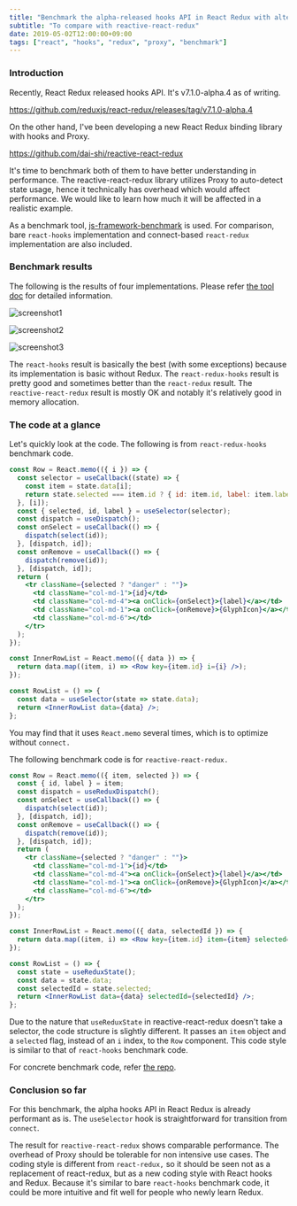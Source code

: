 ```yaml
---
title: "Benchmark the alpha-released hooks API in React Redux with alternatives"
subtitle: "To compare with reactive-react-redux"
date: 2019-05-02T12:00:00+09:00
tags: ["react", "hooks", "redux", "proxy", "benchmark"]
---
```


### Introduction

Recently, React Redux released hooks API. It's v7.1.0-alpha.4 as of writing.

https://github.com/reduxjs/react-redux/releases/tag/v7.1.0-alpha.4

On the other hand, I've been developing a new React Redux binding library with hooks and Proxy.

https://github.com/dai-shi/reactive-react-redux

It's time to benchmark both of them to have better understanding in performance. The reactive-react-redux library utilizes Proxy to auto-detect state usage, hence it technically has overhead which would affect performance. We would like to learn how much it will be affected in a realistic example.

As a benchmark tool, [js-framework-benchmark](https://github.com/krausest/js-framework-benchmark) is used. For comparison, bare `react-hooks` implementation and connect-based `react-redux` implementation are also included.

### Benchmark results

The following is the results of four implementations. Please refer [the tool doc](https://github.com/krausest/js-framework-benchmark#readme) for detailed information.

![screenshot1](./screenshot1.png)

![screenshot2](./screenshot2.png)

![screenshot3](./screenshot3.png)

The `react-hooks` result is basically the best (with some exceptions) because its implementation is basic without Redux. The `react-redux-hooks` result is pretty good and sometimes better than the `react-redux` result. The `reactive-react-redux` result is mostly OK and notably it's relatively good in memory allocation.

### The code at a glance

Let's quickly look at the code. The following is from `react-redux-hooks` benchmark code.

```jsx
const Row = React.memo(({ i }) => {
  const selector = useCallback((state) => {
    const item = state.data[i];
    return state.selected === item.id ? { id: item.id, label: item.label, selected: true } : item;
  }, [i]);
  const { selected, id, label } = useSelector(selector);
  const dispatch = useDispatch();
  const onSelect = useCallback(() => {
    dispatch(select(id));
  }, [dispatch, id]);
  const onRemove = useCallback(() => {
    dispatch(remove(id));
  }, [dispatch, id]);
  return (
    <tr className={selected ? "danger" : ""}>
      <td className="col-md-1">{id}</td>
      <td className="col-md-4"><a onClick={onSelect}>{label}</a></td>
      <td className="col-md-1"><a onClick={onRemove}>{GlyphIcon}</a></td>
      <td className="col-md-6"></td>
    </tr>
  );
});

const InnerRowList = React.memo(({ data }) => {
  return data.map((item, i) => <Row key={item.id} i={i} />);
});

const RowList = () => {
  const data = useSelector(state => state.data);
  return <InnerRowList data={data} />;
};
```

You may find that it uses `React.memo` several times, which is to optimize without `connect.`

The following benchmark code is for `reactive-react-redux.`

```jsx
const Row = React.memo(({ item, selected }) => {
  const { id, label } = item;
  const dispatch = useReduxDispatch();
  const onSelect = useCallback(() => {
    dispatch(select(id));
  }, [dispatch, id]);
  const onRemove = useCallback(() => {
    dispatch(remove(id));
  }, [dispatch, id]);
  return (
    <tr className={selected ? "danger" : ""}>
      <td className="col-md-1">{id}</td>
      <td className="col-md-4"><a onClick={onSelect}>{label}</a></td>
      <td className="col-md-1"><a onClick={onRemove}>{GlyphIcon}</a></td>
      <td className="col-md-6"></td>
    </tr>
  );
});

const InnerRowList = React.memo(({ data, selectedId }) => {
  return data.map((item, i) => <Row key={item.id} item={item} selected={selectedId === item.id} />);
});

const RowList = () => {
  const state = useReduxState();
  const data = state.data;
  const selectedId = state.selected;
  return <InnerRowList data={data} selectedId={selectedId} />;
};
```

Due to the nature that `useReduxState` in reactive-react-redux doesn't take a selector, the code structure is slightly different. It passes an `item` object and a `selected` flag, instead of an `i` index, to the `Row` component. This code style is similar to that of `react-hooks` benchmark code.

For concrete benchmark code, refer [the repo](https://github.com/dai-shi/js-framework-benchmark/tree/9627d3ca6f0637727c31ea6cf04c82e3115bb88b).

### Conclusion so far

For this benchmark, the alpha hooks API in React Redux is already performant as is. The `useSelector` hook is straightforward for transition from `connect`.

The result for `reactive-react-redux` shows comparable performance. The overhead of Proxy should be tolerable for non intensive use cases. The coding style is different from `react-redux,` so it should be seen not as a replacement of react-redux, but as a new coding style with React hooks and Redux. Because it's similar to bare `react-hooks` benchmark code, it could be more intuitive and fit well for people who newly learn Redux.
